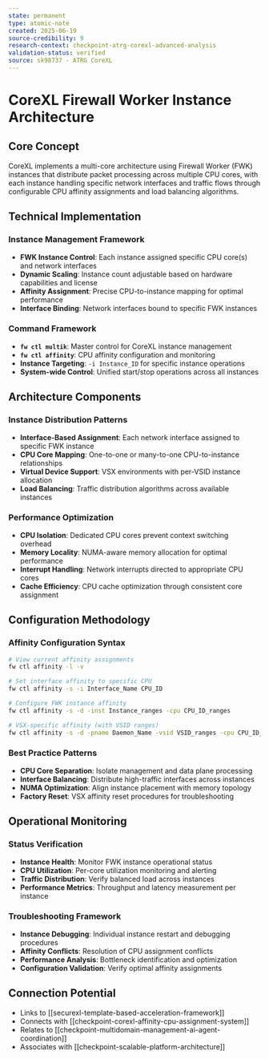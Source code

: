 ```yaml
---
state: permanent
type: atomic-note
created: 2025-06-19
source-credibility: 9
research-context: checkpoint-atrg-corexl-advanced-analysis
validation-status: verified
source: sk98737 - ATRG CoreXL
---
```


# CoreXL Firewall Worker Instance Architecture

## Core Concept

CoreXL implements a multi-core architecture using Firewall Worker (FWK) instances that distribute packet processing across multiple CPU cores, with each instance handling specific network interfaces and traffic flows through configurable CPU affinity assignments and load balancing algorithms.

## Technical Implementation

### Instance Management Framework
- **FWK Instance Control**: Each instance assigned specific CPU core(s) and network interfaces
- **Dynamic Scaling**: Instance count adjustable based on hardware capabilities and license
- **Affinity Assignment**: Precise CPU-to-instance mapping for optimal performance
- **Interface Binding**: Network interfaces bound to specific FWK instances

### Command Framework
- **`fw ctl multik`**: Master control for CoreXL instance management
- **`fw ctl affinity`**: CPU affinity configuration and monitoring
- **Instance Targeting**: `-i Instance_ID` for specific instance operations
- **System-wide Control**: Unified start/stop operations across all instances

## Architecture Components

### Instance Distribution Patterns
- **Interface-Based Assignment**: Each network interface assigned to specific FWK instance
- **CPU Core Mapping**: One-to-one or many-to-one CPU-to-instance relationships
- **Virtual Device Support**: VSX environments with per-VSID instance allocation
- **Load Balancing**: Traffic distribution algorithms across available instances

### Performance Optimization
- **CPU Isolation**: Dedicated CPU cores prevent context switching overhead
- **Memory Locality**: NUMA-aware memory allocation for optimal performance
- **Interrupt Handling**: Network interrupts directed to appropriate CPU cores
- **Cache Efficiency**: CPU cache optimization through consistent core assignment

## Configuration Methodology

### Affinity Configuration Syntax
```bash
# View current affinity assignments
fw ctl affinity -l -v

# Set interface affinity to specific CPU
fw ctl affinity -s -i Interface_Name CPU_ID

# Configure FWK instance affinity
fw ctl affinity -s -d -inst Instance_ranges -cpu CPU_ID_ranges

# VSX-specific affinity (with VSID ranges)
fw ctl affinity -s -d -pname Daemon_Name -vsid VSID_ranges -cpu CPU_ID_ranges
```

### Best Practice Patterns
- **CPU Core Separation**: Isolate management and data plane processing
- **Interface Balancing**: Distribute high-traffic interfaces across instances
- **NUMA Optimization**: Align instance placement with memory topology
- **Factory Reset**: VSX affinity reset procedures for troubleshooting

## Operational Monitoring

### Status Verification
- **Instance Health**: Monitor FWK instance operational status
- **CPU Utilization**: Per-core utilization monitoring and alerting
- **Traffic Distribution**: Verify balanced load across instances
- **Performance Metrics**: Throughput and latency measurement per instance

### Troubleshooting Framework
- **Instance Debugging**: Individual instance restart and debugging procedures
- **Affinity Conflicts**: Resolution of CPU assignment conflicts
- **Performance Analysis**: Bottleneck identification and optimization
- **Configuration Validation**: Verify optimal affinity assignments

## Connection Potential
- Links to [[securexl-template-based-acceleration-framework]]
- Connects with [[checkpoint-corexl-affinity-cpu-assignment-system]]
- Relates to [[checkpoint-multidomain-management-ai-agent-coordination]]
- Associates with [[checkpoint-scalable-platform-architecture]]